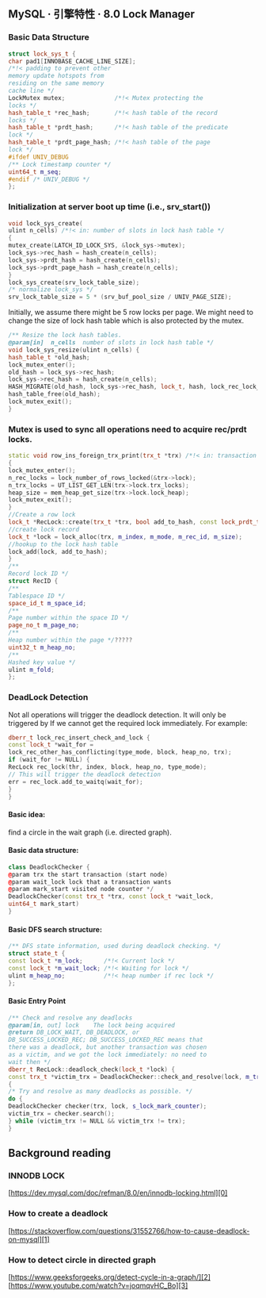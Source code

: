 ## MySQL · 引擎特性 · 8.0 Lock Manager


    
### Basic Data Structure

```cpp
struct lock_sys_t {
char pad1[INNOBASE_CACHE_LINE_SIZE];
/*!< padding to prevent other
memory update hotspots from
residing on the same memory
cache line */
LockMutex mutex;              /*!< Mutex protecting the
locks */
hash_table_t *rec_hash;       /*!< hash table of the record
locks */
hash_table_t *prdt_hash;      /*!< hash table of the predicate
lock */
hash_table_t *prdt_page_hash; /*!< hash table of the page
lock */
#ifdef UNIV_DEBUG
/** Lock timestamp counter */
uint64_t m_seq;
#endif /* UNIV_DEBUG */
};

```

### Initialization at server boot up time (i.e., srv_start())

```cpp
void lock_sys_create(
ulint n_cells) /*!< in: number of slots in lock hash table */
{
mutex_create(LATCH_ID_LOCK_SYS, &lock_sys->mutex);
lock_sys->rec_hash = hash_create(n_cells);
lock_sys->prdt_hash = hash_create(n_cells);
lock_sys->prdt_page_hash = hash_create(n_cells);
}
lock_sys_create(srv_lock_table_size);
/* normalize lock_sys */
srv_lock_table_size = 5 * (srv_buf_pool_size / UNIV_PAGE_SIZE);

```


Initially, we assume there might be 5 row locks per page. We might need to change the size of lock hash table which is also protected by the mutex.  

```cpp
/** Resize the lock hash tables.
@param[in]  n_cells  number of slots in lock hash table */
void lock_sys_resize(ulint n_cells) {
hash_table_t *old_hash;
lock_mutex_enter();
old_hash = lock_sys->rec_hash;
lock_sys->rec_hash = hash_create(n_cells);
HASH_MIGRATE(old_hash, lock_sys->rec_hash, lock_t, hash, lock_rec_lock_fold);
hash_table_free(old_hash);
lock_mutex_exit();
}

```

### Mutex is used to sync all operations need to acquire rec/prdt locks.

```cpp
static void row_ins_foreign_trx_print(trx_t *trx) /*!< in: transaction */
{
lock_mutex_enter();
n_rec_locks = lock_number_of_rows_locked(&trx->lock);
n_trx_locks = UT_LIST_GET_LEN(trx->lock.trx_locks);
heap_size = mem_heap_get_size(trx->lock.lock_heap);
lock_mutex_exit();
}
//Create a row lock
lock_t *RecLock::create(trx_t *trx, bool add_to_hash, const lock_prdt_t *prdt) {
//create lock record
lock_t *lock = lock_alloc(trx, m_index, m_mode, m_rec_id, m_size);
//hookup to the lock hash table
lock_add(lock, add_to_hash);
}
/**
Record lock ID */
struct RecID {
/**
Tablespace ID */
space_id_t m_space_id;
/**
Page number within the space ID */
page_no_t m_page_no;
/**
Heap number within the page */?????
uint32_t m_heap_no;
/**
Hashed key value */
ulint m_fold;
};

```

### DeadLock Detection

Not all operations will trigger the deadlock detection. It will only be triggered by
If we cannot get the required lock immediately. For example:  

```cpp
dberr_t lock_rec_insert_check_and_lock {
const lock_t *wait_for =
lock_rec_other_has_conflicting(type_mode, block, heap_no, trx);
if (wait_for != NULL) {
RecLock rec_lock(thr, index, block, heap_no, type_mode);
// This will trigger the deadlock detection
err = rec_lock.add_to_waitq(wait_for);
}
}

```

#### Basic idea:

find a circle in the wait graph (i.e. directed graph).  
#### Basic data structure:

```cpp
class DeadlockChecker {
@param trx the start transaction (start node)
@param wait_lock lock that a transaction wants
@param mark_start visited node counter */
DeadlockChecker(const trx_t *trx, const lock_t *wait_lock,
uint64_t mark_start)
}

```

#### Basic DFS search structure:

```cpp
/** DFS state information, used during deadlock checking. */
struct state_t {
const lock_t *m_lock;      /*!< Current lock */
const lock_t *m_wait_lock; /*!< Waiting for lock */
ulint m_heap_no;           /*!< heap number if rec lock */
};

```

#### Basic Entry Point

```cpp
/** Check and resolve any deadlocks
@param[in, out] lock    The lock being acquired
@return DB_LOCK_WAIT, DB_DEADLOCK, or
DB_SUCCESS_LOCKED_REC; DB_SUCCESS_LOCKED_REC means that
there was a deadlock, but another transaction was chosen
as a victim, and we got the lock immediately: no need to
wait then */
dberr_t RecLock::deadlock_check(lock_t *lock) {
const trx_t *victim_trx = DeadlockChecker::check_and_resolve(lock, m_trx);
{
/* Try and resolve as many deadlocks as possible. */
do {
DeadlockChecker checker(trx, lock, s_lock_mark_counter);
victim_trx = checker.search();
} while (victim_trx != NULL && victim_trx != trx);
}

```

## Background reading
### INNODB LOCK

[https://dev.mysql.com/doc/refman/8.0/en/innodb-locking.html][0]  
### How to create a deadlock

[https://stackoverflow.com/questions/31552766/how-to-cause-deadlock-on-mysql][1]  
### How to detect circle in directed graph

[https://www.geeksforgeeks.org/detect-cycle-in-a-graph/][2]
[https://www.youtube.com/watch?v=joqmqvHC_Bo][3]  


[0]: https://dev.mysql.com/doc/refman/8.0/en/innodb-locking.html
[1]: https://stackoverflow.com/questions/31552766/how-to-cause-deadlock-on-mysql
[2]: https://www.geeksforgeeks.org/detect-cycle-in-a-graph/
[3]: https://www.youtube.com/watch?v=joqmqvHC_Bo